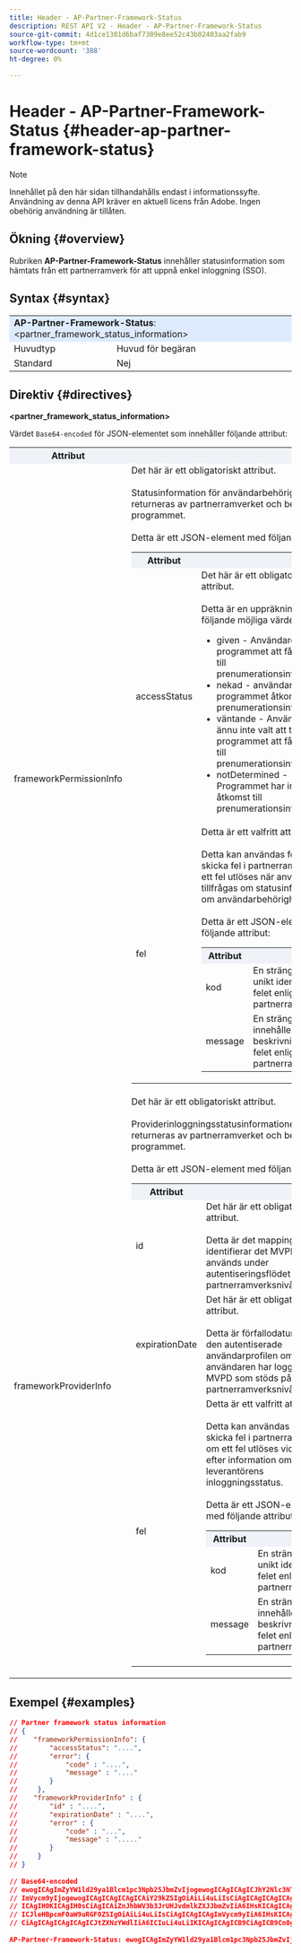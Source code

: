 ```yaml
---
title: Header - AP-Partner-Framework-Status
description: REST API V2 - Header - AP-Partner-Framework-Status
source-git-commit: 4d1ce1301d6baf7309e8ee52c43b02403aa2fab9
workflow-type: tm+mt
source-wordcount: '388'
ht-degree: 0%

---
```



# Header - AP-Partner-Framework-Status {#header-ap-partner-framework-status}

>[!NOTE]
>
> Innehållet på den här sidan tillhandahålls endast i informationssyfte. Användning av denna API kräver en aktuell licens från Adobe. Ingen obehörig användning är tillåten.

## Ökning {#overview}

Rubriken <b>AP-Partner-Framework-Status</b> innehåller statusinformation som hämtats från ett partnerramverk för att uppnå enkel inloggning (SSO).

## Syntax {#syntax}

<table>
   <tr>
      <td style="background-color: #DEEBFF;" colspan="2"><b>AP-Partner-Framework-Status</b>: &lt;partner_framework_status_information&gt;</td>
   </tr>
   <tr>
      <td>Huvudtyp</td>
      <td>Huvud för begäran</td>
   </tr>
   <tr>
      <td>Standard</td>
      <td>Nej</td>
   </tr>
</table>

## Direktiv {#directives}

<b>&lt;partner_framework_status_information></b>

Värdet `Base64-encoded` för JSON-elementet som innehåller följande attribut:

<table>
   <tr>
      <th style="background-color: #EFF2F7; width: 15%;">Attribut</th>
      <th style="background-color: #EFF2F7;"></th>
   </tr>
   <tr>
      <td>frameworkPermissionInfo</td>
      <td>
         Det här är ett obligatoriskt attribut.
         <br/><br/>
         Statusinformation för användarbehörigheter som returneras av partnerramverket och bearbetas av programmet.
         <br/><br/>
         Detta är ett JSON-element med följande attribut:
         <br/>
         <table>
            <tr>
               <th style="background-color: #EFF2F7; width: 15%;">Attribut</th>
               <th style="background-color: #EFF2F7;"></th>
            </tr>
            <tr>
               <td>accessStatus</td>
               <td>
                  Det här är ett obligatoriskt attribut.
                  <br/><br/>
                  Detta är en uppräkning med följande möjliga värden:
                  <br/>
                  <ul>
                     <li>given - Användaren tillät programmet att få åtkomst till prenumerationsinformation.</li>
                     <li>nekad - användaren nekade programmet åtkomst till prenumerationsinformation.</li>
                     <li>väntande - Användaren har ännu inte valt att tillåta programmet att få åtkomst till prenumerationsinformation.</li>
                     <li>notDetermined - Programmet har inte åtkomst till prenumerationsinformation.</li>
                  </ul>
               </td>
            </tr>
            <tr>
               <td>fel</td>
               <td>
                  Detta är ett valfritt attribut.
                  <br/><br/>
                  Detta kan användas för att skicka fel i partnerramverket om ett fel utlöses när användaren tillfrågas om statusinformation om användarbehörigheter.
                  <br/><br/>
                  Detta är ett JSON-element med följande attribut:
                  <br/>
                  <table>
                     <tr>
                        <th style="background-color: #EFF2F7; width: 15%;">Attribut</th>
                        <th style="background-color: #EFF2F7;"></th>
                     </tr>
                     <tr>
                        <td>kod</td>
                        <td>En sträng som unikt identifierar felet enligt partnerramverket.</td>
                     </tr>
                     <tr>
                        <td>message</td>
                        <td>En sträng som innehåller beskrivningen av felet enligt partnerramverket.</td>
                     </tr>
                  </table>
               </td>
            </tr>
         </table>
      </td>
   </tr>
   <tr>
      <td>frameworkProviderInfo</td>
      <td>
         Det här är ett obligatoriskt attribut.
         <br/><br/>
         Providerinloggningsstatusinformationen som returneras av partnerramverket och bearbetas av programmet.
         <br/><br/>
         Detta är ett JSON-element med följande attribut:
         <br/>
         <table>
            <tr>
               <th style="background-color: #EFF2F7; width: 15%;">Attribut</th>
               <th style="background-color: #EFF2F7;"></th>
            </tr>
            <tr>
               <td>id</td>
               <td>
                  Det här är ett obligatoriskt attribut.
                  <br/><br/>
                  Detta är det mappingId som identifierar det MVPD som används under autentiseringsflödet på partnerramverksnivå.
               </td>
            </tr>
            <tr>
               <td>expirationDate</td>
               <td>
                  Det här är ett obligatoriskt attribut.
                  <br/><br/>
                  Detta är förfallodatumet för den autentiserade användarprofilen om användaren har loggat med ett MVPD som stöds på partnerramverksnivån.
               </td>
            </tr>
            <tr>
               <td>fel</td>
               <td>
                  Detta är ett valfritt attribut.
                  <br/><br/>
                  Detta kan användas för att skicka fel i partnerramverket om ett fel utlöses vid sökning efter information om leverantörens inloggningsstatus.
                  <br/><br/>
                  Detta är ett JSON-element med följande attribut:
                  <br/>
                  <table>
                     <tr>
                        <th style="background-color: #EFF2F7; width: 15%;">Attribut</th>
                        <th style="background-color: #EFF2F7;"></th>
                     </tr>
                     <tr>
                        <td>kod</td>
                        <td>En sträng som unikt identifierar felet enligt partnerramverket.</td>
                     </tr>
                     <tr>
                        <td>message</td>
                        <td>En sträng som innehåller beskrivningen av felet enligt partnerramverket.</td>
                     </tr>
                  </table>
               </td>
            </tr>
         </table>
      </td>
   </tr>
</table>

## Exempel {#examples}

```JSON
// Partner framework status information
// {
//    "frameworkPermissionInfo": {
//        "accessStatus": "....",
//        "error": {
//            "code" : "....",
//            "message" : "...."
//        }
//     },
//    "frameworkProviderInfo" : {
//        "id" : "....",
//        "expirationDate" : "....",
//        "error" : {
//            "code" : "...",
//            "message" : "....."
//        }
//     }
// }  
 
// Base64-encoded
// ewogICAgImZyYW1ld29ya1Blcm1pc3Npb25JbmZvIjogewogICAgICAgICJhY2Nlc3NTdGF0dXMiOiAiLi4uLiIsCiAgICAgICAg
// ImVycm9yIjogewogICAgICAgICAgICAiY29kZSIgOiAiLi4uLiIsCiAgICAgICAgICAgICJtZXNzYWdlIiA6ICIuLi4uIgogICAg
// ICAgIH0KICAgIH0sCiAgICAiZnJhbWV3b3JrUHJvdmlkZXJJbmZvIiA6IHsKICAgICAgICAiaWQiIDogIi4uLi4iLAogICAgICAg
// ICJleHBpcmF0aW9uRGF0ZSIgOiAiLi4uLiIsCiAgICAgICAgImVycm9yIiA6IHsKICAgICAgICAgICAgImNvZGUiIDogIi4uLiIs
// CiAgICAgICAgICAgICJtZXNzYWdlIiA6ICIuLi4uLiIKICAgICAgICB9CiAgICB9Cn0gIA==
 
AP-Partner-Framework-Status: ewogICAgImZyYW1ld29ya1Blcm1pc3Npb25JbmZvIjogewogICAgICAgICJhY2Nlc3NTdGF0dXMiOiAiLi4uLiIsCiAgICAgICAgImVycm9yIjogewogICAgICAgICAgICAiY29kZSIgOiAiLi4uLiIsCiAgICAgICAgICAgICJtZXNzYWdlIiA6ICIuLi4uIgogICAgICAgIH0KICAgIH0sCiAgICAiZnJhbWV3b3JrUHJvdmlkZXJJbmZvIiA6IHsKICAgICAgICAiaWQiIDogIi4uLi4iLAogICAgICAgICJleHBpcmF0aW9uRGF0ZSIgOiAiLi4uLiIsCiAgICAgICAgImVycm9yIiA6IHsKICAgICAgICAgICAgImNvZGUiIDogIi4uLiIsCiAgICAgICAgICAgICJtZXNzYWdlIiA6ICIuLi4uLiIKICAgICAgICB9CiAgICB9Cn0gIA==
```
